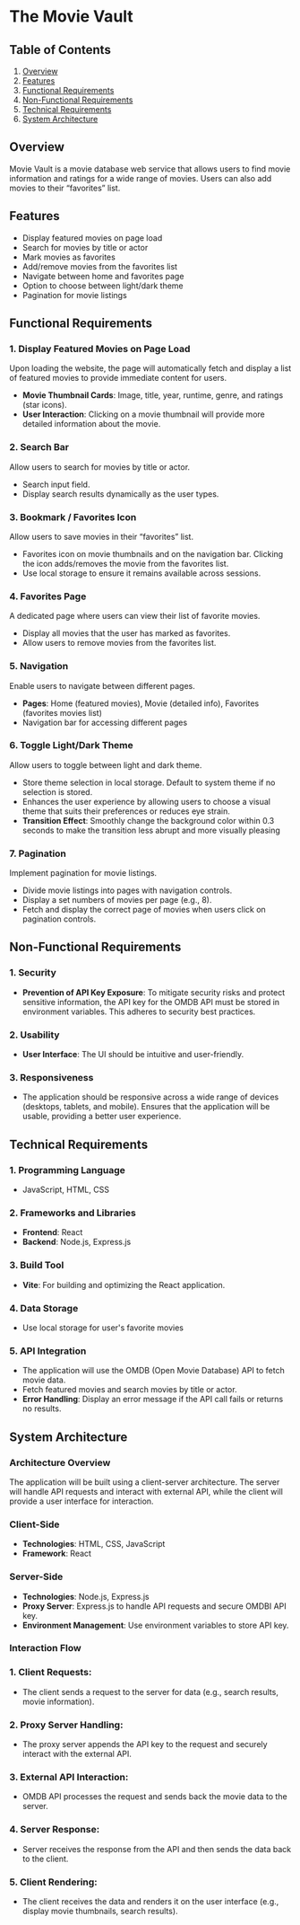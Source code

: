 # The Movie Vault

## Table of Contents
1. [Overview](#overview)
2. [Features](#features)
3. [Functional Requirements](#functional-requirements)
4. [Non-Functional Requirements](#non-functional-requirements)
5. [Technical Requirements](#technical-requirements)
6. [System Architecture](#system-architecture)


## Overview
Movie Vault is a movie database web service that allows users to find movie information and ratings for a wide range of movies. Users can also add movies to their “favorites” list.

## Features

* Display featured movies on page load
* Search for movies by title or actor
* Mark movies as favorites
* Add/remove movies from the favorites list
* Navigate between home and favorites page
* Option to choose between light/dark theme
* Pagination for movie listings

## Functional Requirements

### 1. Display Featured Movies on Page Load
Upon loading the website, the page will automatically fetch and display a list of featured movies to provide immediate content for users.

* **Movie Thumbnail Cards**: Image, title, year, runtime, genre, and ratings (star icons).
* **User Interaction**: Clicking on a movie thumbnail will provide more detailed information about the movie.

### 2. Search Bar
Allow users to search for movies by title or actor.

* Search input field.
* Display search results dynamically as the user types.

### 3. Bookmark / Favorites Icon
Allow users to save movies in their “favorites” list.

* Favorites icon on movie thumbnails and on the navigation bar. Clicking the icon adds/removes the movie from the favorites list.
* Use local storage to ensure it remains available across sessions.

### 4. Favorites Page
A dedicated page where users can view their list of favorite movies.

* Display all movies that the user has marked as favorites.
* Allow users to remove movies from the favorites list.

### 5. Navigation
Enable users to navigate between different pages.

* **Pages**: Home (featured movies), Movie (detailed info), Favorites (favorites movies list)
* Navigation bar for accessing different pages

### 6. Toggle Light/Dark Theme
Allow users to toggle between light and dark theme.

* Store theme selection in local storage. Default to system theme if no selection is stored.
* Enhances the user experience by allowing users to choose a visual theme that suits their preferences or reduces eye strain.
* **Transition Effect**: Smoothly change the background color within 0.3 seconds to make the transition less abrupt and more visually pleasing


### 7. Pagination
Implement pagination for movie listings.

* Divide movie listings into pages with navigation controls.
* Display a set numbers of movies per page (e.g., 8).
* Fetch and display the correct page of movies when users click on pagination controls.

## Non-Functional Requirements

### 1. Security
* **Prevention of API Key Exposure**: To mitigate security risks and protect sensitive information, the API key for the OMDB API must be stored in environment variables. This adheres to security best practices.

### 2. Usability
* **User Interface**: The UI should be intuitive and user-friendly.

### 3. Responsiveness
* The application should be responsive across a wide range of devices (desktops, tablets, and mobile). Ensures that the application will be usable, providing a better user experience.

## Technical Requirements

### 1. Programming Language
* JavaScript, HTML, CSS

### 2. Frameworks and Libraries 
* **Frontend**: React
* **Backend**: Node.js, Express.js

### 3. Build Tool
* **Vite**: For building and optimizing the React application.

### 4. Data Storage
* Use local storage for user's favorite movies

### 5. API Integration
* The application will use the OMDB (Open Movie Database) API to fetch movie data.
* Fetch featured movies and search movies by title or actor.
* **Error Handling**: Display an error message if the API call fails or returns no results.


## System Architecture

### Architecture Overview
The application will be built using a client-server architecture. The server will handle API requests and interact with external API, while the client will provide a user interface for interaction.

### Client-Side
* **Technologies**: HTML, CSS, JavaScript
* **Framework**: React

### Server-Side
* **Technologies**: Node.js, Express.js
* **Proxy Server**: Express.js to handle API requests and secure OMDBI API key.
* **Environment Management**: Use environment variables to store API key.

### Interaction Flow

### 1. Client Requests:
* The client sends a request to the server for data (e.g., search results, movie information).

### 2. Proxy Server Handling:
* The proxy server appends the API key to the request and securely interact with the external API.

### 3. External API Interaction:
* OMDB API processes the request and sends back the movie data to the server.

### 4. Server Response:
* Server receives the response from the API and then sends the data back to the client.

### 5. Client Rendering:
* The client receives the data and renders it on the user interface (e.g., display movie thumbnails, search results).
